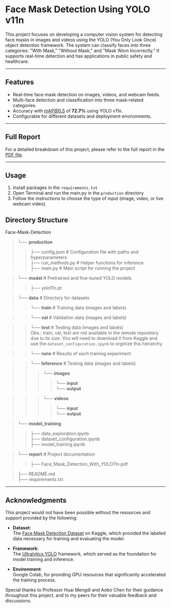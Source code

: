 # Face Mask Detection Using YOLO v11n

This project focuses on developing a computer vision system for detecting face masks in images and videos using the YOLO (You Only Look Once) object detection framework. The system can classify faces into three categories: "With Mask," "Without Mask," and "Mask Worn Incorrectly." It supports real-time detection and has applications in public safety and healthcare.

---

## **Features**
- Real-time face mask detection on images, videos, and webcam feeds.
- Multi-face detection and classification into three mask-related categories.
- Accuracy with mAP@0.5 of **72.7%** using YOLO v11n.
- Configurable for different datasets and deployment environments.

---

## Full Report

For a detailed breakdown of this project, please refer to the full report in the [PDF file](report/Face_Mask_Detection_With_YOLO11n.pdf).

---

## **Usage**
1. Install packages in the `requirements.txt`
2. Open Terminal and run the main.py in the `production` directory
3. Follow the instructions to choose the type of input (image, video, or live webcam video).

## **Directory Structure**
Face-Mask-Detection
> └── **production** 
>> ├── config.json # Configuration file with paths and hyperparameters \
>> ├── run_methods.py # Helper functions for inference \
>> ├── main.py # Main script for running the project 

> └── **model** # Pretrained and fine-tuned YOLO models
>> ├── yolo11n.pt 

> └── **data** # Directory for datasets 
>> └── **train** # Training data (images and labels)

>> └── **val** # Validation data (images and labels)

>> └── **test** # Testing data (images and labels) \
Obs.: train, val, test are not available in the remote repository due to its size. You will need to download it from Kaggle and use the `dataset_configuration.ipynb` to orginize this hierarchy.

>> └── **runs** # Results of each training experiment

>> └── **Inference** # Testing data (images and labels)
>>> └── **images** 
>>>> └── **input** \
>>>> └── **output** 

>>> └── **videos** 
>>>> └── **input** \
>>>> └── **output** 

> └── **model_training** 
>> ├── data_exploration.ipynb \
>> ├── dataset_configuration.ipynb \
>> ├── model_training.ipynb 

> └── **report** # Project documentation
>> ├── Face_Mask_Detection_With_YOLO11n.pdf

> ├── README.md \
> ├── requirements.txt

---

## **Acknowledgments**

This project would not have been possible without the resources and support provided by the following:

- **Dataset**:  
  The [Face Mask Detection Dataset](https://www.kaggle.com/datasets/andrewmvd/face-mask-detection) on Kaggle, which provided the labeled data necessary for training and evaluating the model.

- **Framework**:  
  The [Ultralytics YOLO](https://github.com/ultralytics/yolov5) framework, which served as the foundation for model training and inference.

- **Environment**:  
  Google Colab, for providing GPU resources that significantly accelerated the training process.

Special thanks to Professor Huai Mengdi and Aobo Chen for their guidance throughout this project, and to my peers for their valuable feedback and discussions.